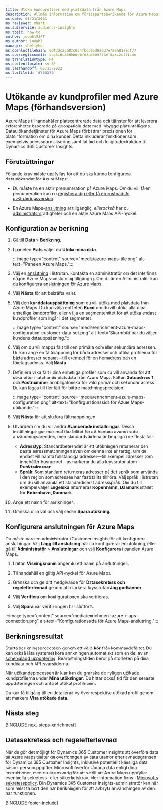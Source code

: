 ```yaml
---
title: Utöka kundprofiler med platsdata från Azure Maps
description: Allmän information om förstapartsberikande för Azure Maps.
ms.date: 08/31/2021
ms.reviewer: mhart
ms.subservice: audience-insights
ms.topic: how-to
author: jodahlMSFT
ms.author: jodahl
manager: shellyha
ms.openlocfilehash: 6d43dc2ca82c034fbd396d92637e7aea8179df77
ms.sourcegitcommit: 4ae316c856b8de0f08a4605f73e75a8c2cf51c4e
ms.translationtype: HT
ms.contentlocale: sv-SE
ms.lasthandoff: 05/13/2022
ms.locfileid: "8755376"
---
```

# <a name="enrichment-of-customer-profiles-with-azure-maps-preview"></a>Utökande av kundprofiler med Azure Maps (förhandsversion)

Azure Maps tillhandahåller platscentrerade data och tjänster för att leverera erfarenheter baserade på geospatiala data med inbyggd platsintelligens. Datautökandetjänster för Azure Maps förbättrar precisionen för platsinformation om dina kunder. Detta inkluderar funktioner som exempelvis adressnormalisering samt latitud och longitudextraktion till Dynamics 365 Customer Insights.

## <a name="prerequisites"></a>Förutsättningar

Följande krav måste uppfyllas för att du ska kunna konfigurera datautökandet för Azure Maps:

- Du måste ha en aktiv prenumeration på Azure Maps. Om du vill få en prenumeration kan du [registrera dig eller få en kostnadsfri utvärderingsversion](https://azure.microsoft.com/services/azure-maps/).

- En Azure Maps-[anslutning](connections.md) är tillgänglig, *ellerockså* har du [administratörs](permissions.md#admin)rättigheter och en aktiv Azure Maps API-nyckel.

## <a name="configure-the-enrichment"></a>Konfiguration av berikning

1. Gå till **Data** > **Berikning**. 

1. I panelen **Plats** väljer du **Utöka mina data**.

   :::image type="content" source="media/azure-maps-tile.png" alt-text="Panelen Azure Maps.":::

1. Välj en [anslutning](connections.md) i listrutan. Kontakta en administratör om det inte finns någon Azure Maps-anslutning tillgänglig. Om du är en Administratör kan du [konfigurera anslutningen för Azure Maps](#configure-the-connection-for-azure-maps). 

1. Välj **Nästa** för att bekräfta valet.

1. Välj den **kunddatauppsättning** som du vill utöka med platsdata från Azure Maps. Du kan välja entiteten **Kund** om du vill utöka alla dina enhetliga kundprofiler, eller välja en segmententitet för att utöka endast kundprofiler som ingår i det segmentet.

    :::image type="content" source="media/enrichment-azure-maps-configuration-customer-data-set.png" alt-text="Skärmbild när du väljer kundens datauppsättning.":::

1. Välj om du vill mappa fält till den primära och/eller sekundära adressen. Du kan ange en fältmappning för båda adresser och utöka profilerna för båda adresser separat&mdash;till exempel för en hemadress och en företagsadress. Välj **Nästa**.

1. Definiera vilka fält i dina enhetliga profiler som du vill använda för att söka efter matchande platsdata från Azure Maps. Fälten **Gatuadress 1** och **Postnummer** är obligatoriska för vald primär och sekundär adress. Du kan lägga till fler fält för bättre matchningsprecision.

   :::image type="content" source="media/enrichment-azure-maps-configuration.png" alt-text="Konfirgurationssida för Azure Maps-utökande.":::

1. Välj **Nästa** för att slutföra fältmappningen.

1. Utvärdera om du vill ändra **Avancerade inställningar**. Dessa inställningar ger maximal flexibilitet för att hantera avancerade användningsärenden, men standardvärdena är lämpliga i de flesta fall:
   - **Adresstyp**: Standardbeteendet är ett utökningen returnerar den bästa adressmatchningen även om denna inte är färdig. Om du endast vill hämta fullständiga adresser&mdash;till exempel adresser som innehåller husnumret&mdash;avmarkerar du alla kryssrutor utom **Punktadresser**. 
   - **Språk**: Som standard returneras adresser på det språk som används i den region som adressen har fastställts tillhöra. Välj språk i listrutan om du vill använda ett standardiserat adressspråk. Om du till exempel väljer **Engelska** returneras **Köpenhamn, Danmark** istället för **København, Danmark**.

1. Ange ett namn för anrikningen.

1. Granska dina val och välj sedan **Spara utökning**.

## <a name="configure-the-connection-for-azure-maps"></a>Konfigurera anslutningen för Azure Maps

Du måste vara en administratör i Customer Insights för att konfigurera anslutningar. Välj **Lägg till anslutning** när du konfigurerar en utökning, eller gå till **Administratör** > **Anslutningar** och välj **Konfigurera** i panelen Azure Maps.

1. I rutan **Visningsnamn** anger du ett namn på anslutningen.

1. Tillhandahåll en giltig API-nyckel för Azure Maps.

1. Granska och ge ditt medgivande för **Datasekretess och regelefterlevnad** genom att markera kryssrutan **Jag godkänner**

1. Välj **Verifiera** om konfigurationen ska verifieras.

1. Välj **Spara** när verifieringen har slutförts.

:::image type="content" source="media/enrichment-azure-maps-connection.png" alt-text="Konfigurationssida för Azure Maps-anslutning.":::

## <a name="enrichment-results"></a>Berikningsresultat

Starta berikningsprocessen genom att välja **kör** från kommandofältet. Du kan också låta systemet köra anrikningen automatiskt som en del av en [schemalagd uppdatering](system.md#schedule-tab). Bearbetningstiden beror på storleken på dina kunddata och API-svarstiderna.

När utökandeprocessen är klar kan du granska de nyligen utökade kundprofilerna under **Mina utökningar**. Du hittar också tid för den senaste uppdateringen och antalet utökat profilnamn.

Du kan få tillgång till en detaljerad vy över respektive utökad profil genom att markera **Visa utökade data**.

## <a name="next-steps"></a>Nästa steg

[!INCLUDE [next-steps-enrichment](includes/next-steps-enrichment.md)]

## <a name="data-privacy-and-compliance"></a>Datasekretess och regelefterlevnad

När du gör det möjligt för Dynamics 365 Customer Insights att överföra data till Azure Maps tillåter du överföringen av data utanför efterlevnadsgränsen för Dynamics 365 Customer Insights, inklusive potentiellt känsliga data såsom personuppgifter. Microsoft överför sådana data enligt dina instruktioner, men du är ansvarig för att se till att Azure Maps uppfyller eventuella sekretess- eller säkerhetskrav. Mer information finns i [Microsofts sekretesspolicy](https://go.microsoft.com/fwlink/?linkid=396732).
Din Dynamics 365 Customer Insights-administratör kan när som helst ta bort den här berikningen för att avbryta användningen av den här funktionen.

[!INCLUDE [footer-include](includes/footer-banner.md)]
